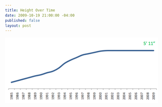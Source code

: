 ```yaml
---
title: Height Over Time
date: 2009-10-19 21:00:00 -04:00
published: false
layout: post
---
```


<img src="/images/height-over-time.png" />